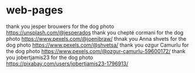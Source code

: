 # web-pages

thank you jesper brouwers for the dog photo https://unsplash.com/@jesperados
thank you chepté cormani for the dog photo  https://www.pexels.com/@joenibraw/
thnak you Anna shvets for the dog photo https://www.pexels.com/@shvetsa/
thank you ozgur Camurlu for the dog photo https://www.pexels.com/@ozgur-camurlu-59600172/
thank you jobertjamis23 for the dog photo https://pixabay.com/users/jobertjamis23-1796913/